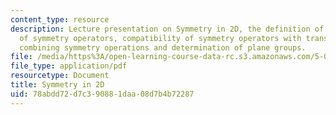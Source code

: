 ```yaml
---
content_type: resource
description: Lecture presentation on Symmetry in 2D, the definition of symmetry, introduction
  of symmetry operators, compatibility of symmetry operators with translation, and
  combining symmetry operations and determination of plane groups.
file: /media/https%3A/open-learning-course-data-rc.s3.amazonaws.com/5-069-crystal-structure-analysis-spring-2010/78abdd72d7c390881daa08d7b4b72287_symm_handout1_re.pdf
file_type: application/pdf
resourcetype: Document
title: Symmetry in 2D
uid: 78abdd72-d7c3-9088-1daa-08d7b4b72287
---
```

